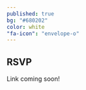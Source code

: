 ```yaml
---
published: true
bg: "#680202"
color: white
"fa-icon": "envelope-o"
---
```














## RSVP

Link coming soon!
